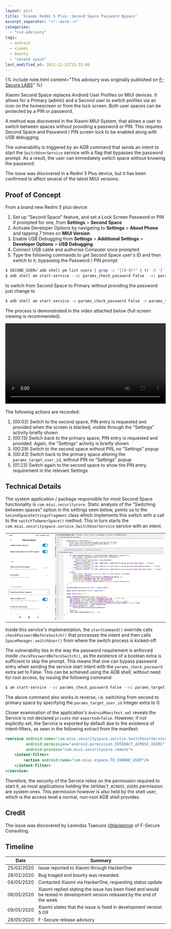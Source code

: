 ```yaml
---
layout: post
title: 'Xiaomi Redmi 5 Plus: Second Space Password Bypass'
excerpt_separator: "<!--more-->"
categories:
  - "cve-advisory"
tags:
  - android
  - xiaomi
  - bounty
  - "second space"
last_modified_at: 2021-12-22T15:35:00
---
```


{% include note.html content="This advisory was originally published on [F-Secure LABS](https://labs.f-secure.com/advisories/xiaomi-second-space/)" %}

<!-- {% include toc.html %} -->
<!-- Again, TOC messes things up -->

Xiaomi Second Space replaces Android User Profiles on MIUI devices. It allows for a Primary (admin) and a Second user to switch profiles via an icon on the homescreen or from the lock screen. Both user spaces can be protected by a PIN or password.

A method was discovered in the Xiaomi MIUI System, that allows a user to switch between spaces without providing a password or PIN. This requires Second Space and Password / PIN screen lock to be enabled along with USB debugging.

The vulnerability is triggered by an ADB command that sends an intent to start the `SwitchUserService` service with a flag that bypasses the password prompt. As a result, the user can immediately switch space without knowing the password.

The issue was discovered in a Redmi 5 Plus device, but it has been confirmed to affect several of the latest MIUI versions.

<!--more-->

## Proof of Concept

From a brand new Redmi 5 plus device:

1. Set up "Second Space" feature, and set a Lock Screen Password or PIN if prompted for one, from **Settings** > **Second Space** 
2. Activate Developer Options by navigating to **Settings** > **About Phone** and tapping 7 times on **MIUI Version**
3. Enable USB Debugging from **Settings** > **Additional Settings** > **Developer Options** > **USB Debugging**
4. Connect USB cable and authorise Computer once prompted
5. Type the following commands to get Second Space user's ID and then switch to it, bypassing the Password / PIN prompt

```bash
$ SECOND_USER=`adb shell pm list users | grep -o "{[0-9]*" | tr -d '{' | tail -n 1`
$ adb shell am start-service --ez params_check_password False --ei params_target_user_id $SECOND_USER -a com.miui.xspace.TO_CHANGE_USER
```

to switch from Second Space to Primary without providing the password just change to

```bash
$ adb shell am start-service -e params_check_password False -e params_target_user_id 0 -a com.miui.xspace.TO_CHANGE_USER 
```

The process is demonstrated in the video attached below (full screen viewing is recommended).

<!-- <div class="video-container">
  <iframe class="embed-responsive-item" src="/assets/video/xiaomi-demo.mp4" allowfullscreen frameborder="0">
  </iframe>
</div> -->

<video controls="controls" style="width:100%">
  <source src="/assets/video/xiaomi-demo.mp4" type="video/mp4">
</video>


The following actions are recorded:

1. (00:02) Switch to the second space, PIN entry is requested and provided when the screen is blacked, visible through the "Settings" activity briefly shown
2. (00:13) Switch back to the primary space, PIN entry is requested and provided. Again, the "Settings" activity is briefly shown
3. (00:29) Switch to the second space without PIN, no "Settings" popup
4. (00:43) Switch back to the primary space altering the `params_target_user_id`, without PIN no "Settings" popup
5. (01:23) Switch again to the second space to show the PIN entry requirement in the relevant Settings

## Technical Details

The system application / package responsible for most Second Space functionality is `com.miui.securitycore`. Static analysis of the "Switching between spaces" option in the settings seen below, points us to the `SecondSpaceSettingsFragment` class which implements this switch with a call to the `switchToOwnerSpace()` method. This in turn starts the `com.miui.securityspace.service.SwitchUserService` service with an intent.

<table>
  <tr>
    <td>
      <img src="/assets/img/2nd-space-settings-hl.png" style="height:auto; width:auto; max-height:500px" />
    </td>
    <td>
      <img src="/assets/img/xiaomi-code.png"  style="height:auto; width:auto; max-height:500px"  /> 
    </td>
  </tr>
</table>


Inside this service's implementation, the `startCommand()` override calls `checkPasswordBeforeSwitch()` that processes the intent and then calls `SpaceManager.switchUser()` from where the switch process is kicked-off.

The vulnerability lies in the way the password requirement is enforced inside `checkPasswordBeforeSwitch()`, as the existence of a boolean extra is sufficient to skip the prompt. This means that one can bypass password entry when sending the service start intent with the `params_check_password` extra set to False. This can be achieved using the ADB shell, without need for root access, by issuing the following command:

```bash
$ am start-service --ez params_check_password False --ei params_target_user_id 10 -a com.miui.xspace.TO_CHANGE_USER
```

The above command also works in reverse, i.e. switching from second to primary space by specifying the `params_target_user_id` integer extra to 0.

Closer examination of the application's `AndroidManifest.xml` reveals the Service is not declared `private` nor `exported=false`. However, if not explicitly set, the Service is exported by default due to the existence of intent-filters, as seen in the following extract from the manifest:

```xml
<service android:name="com.miui.securityspace.service.SwitchUserService"
         android:permission="android.permission.INTERACT_ACROSS_USERS"
         android:process="com.miui.securitycore.remote">
    <intent-filter>
        <action android:name="com.miui.xspace.TO_CHANGE_USER"/>
    </intent-filter>
</service>
```

Therefore, the security of the Service relies on the permission required to start it, as most applications holding the `INTERACT_ACROSS_USERS` permission are system ones. This permission however is also held by the shell user, which is the access level a normal, non-root ADB shell provides.

## Credit

The issue was discovered by Leonidas Tsaousis ([@laripping](https://twitter.com/laripping)) of F-Secure Consulting.


## Timeline


| Date | Summary |
| ---- | ------- |
| 25/02/2020 | Issue reported to Xiaomi through HackerOne  |
| 26/02/2020 | Bug triaged and bounty was rewarded. |
| 04/05/2020 | Contacted Xiaomi via HackerOne, requesting status update |
| 06/05/2020 | Xiaomi replied stating the issue has been fixed and would be tested in development version released by the end of the week  |
| 09/05/2020 | Xiaomi states that the issue is fixed in development version 5.09 |
| 28/05/2020 | F-Secure release advisory |